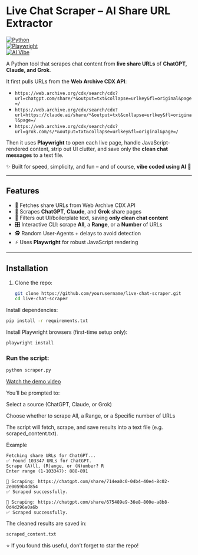 # Live Chat Scraper – AI Share URL Extractor  

[![Python](https://img.shields.io/badge/Python-3.9%2B-blue)](https://www.python.org/)  
[![Playwright](https://img.shields.io/badge/Playwright-Automation-green)](https://playwright.dev/)  
[![AI Vibe](https://img.shields.io/badge/Vibe%20Coded-AI-purple)](#)  

A Python tool that scrapes chat content from **live share URLs** of **ChatGPT, Claude, and Grok**.  

It first pulls URLs from the **Web Archive CDX API**:  

- `https://web.archive.org/cdx/search/cdx?url=chatgpt.com/share/*&output=txt&collapse=urlkey&fl=original&page=/`  
- `https://web.archive.org/cdx/search/cdx?url=https://claude.ai/share/*&output=txt&collapse=urlkey&fl=original&page=/`  
- `https://web.archive.org/cdx/search/cdx?url=grok.com/s/*&output=txt&collapse=urlkey&fl=original&page=/`  

Then it uses **Playwright** to open each live page, handle JavaScript-rendered content, strip out UI clutter, and save only the **clean chat messages** to a text file.  

✨ Built for speed, simplicity, and fun – and of course, **vibe coded using AI** 🤖  

---

## Features  
- 🔎 Fetches share URLs from Web Archive CDX API  
- 📂 Scrapes **ChatGPT**, **Claude**, and **Grok** share pages  
- 🧹 Filters out UI/boilerplate text, saving **only clean chat content**  
- 🎛️ Interactive CLI: scrape **All**, a **Range**, or a **Number** of URLs  
- 🕵️ Random User-Agents + delays to avoid detection  
- ⚡ Uses **Playwright** for robust JavaScript rendering  

---

## Installation  

1. Clone the repo:  
   ```bash
   git clone https://github.com/yourusername/live-chat-scraper.git
   cd live-chat-scraper
   ```
Install dependencies:

   ```bash
  pip install -r requirements.txt
  ```
  Install Playwright browsers (first-time setup only):
  ```bash
  playwright install
  ```
### Run the script:

  ```bash
  python scraper.py
  ```
[Watch the demo video](assets/demo.mp4)

You’ll be prompted to:

Select a source (ChatGPT, Claude, or Grok)

Choose whether to scrape All, a Range, or a Specific number of URLs

The script will fetch, scrape, and save results into a text file (e.g. scraped_content.txt).

Example
  ```
  Fetching share URLs for ChatGPT...
  ✅ Found 103347 URLs for ChatGPT.
  Scrape (A)ll, (R)ange, or (N)umber? R
  Enter range (1-103347): 888-891

  🔹 Scraping: https://chatgpt.com/share/714ea0c0-04b4-40e4-8c02-2e0059b4d854
  ✅ Scraped successfully.
  
  🔹 Scraping: https://chatgpt.com/share/675489e9-36e8-800e-a8b8-0d4d296a0a6b
  ✅ Scraped successfully.
  ```
The cleaned results are saved in:
  ```
  scraped_content.txt
  ```

⭐ If you found this useful, don’t forget to star the repo!
